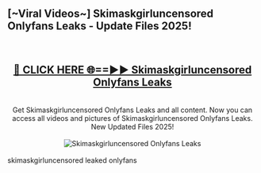 <h2>[~Viral Videos~] Skimaskgirluncensored Onlyfans Leaks - Update Files 2025!</h2>
<br>
<div align="center">
<h2><a href="https://betterlinks.top/A2PfLJ" rel="nofollow">🔴 CLICK HERE 🌐==►► Skimaskgirluncensored Onlyfans Leaks</a></h2>
<br>
Get Skimaskgirluncensored Onlyfans Leaks and all content. Now you can access all videos and pictures of Skimaskgirluncensored Onlyfans Leaks. New Updated Files 2025!
<br>
<br>
<a href="https://betterlinks.top/A2PfLJ" rel="nofollow" data-target="animated-image.originalLink"><img src="https://i.ibb.co.com/WyWwxjT/player-gif2.gif" alt="Skimaskgirluncensored Onlyfans Leaks" style="max-width: 100%; display: inline-block;" data-target="animated-image.originalImage"></a>
</div>
<br>
skimaskgirluncensored leaked onlyfans